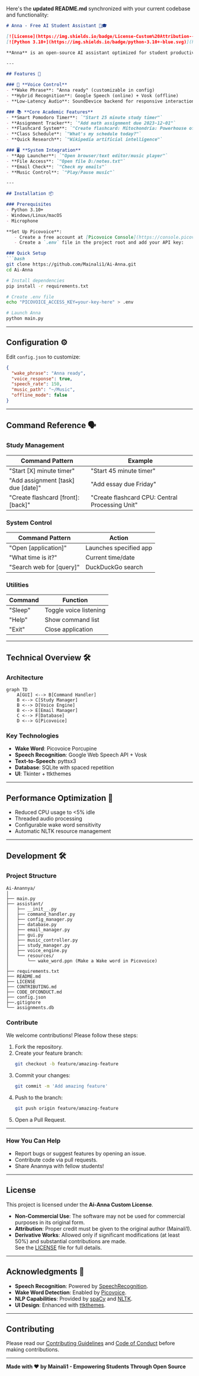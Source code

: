 Here's the **updated README.md** synchronized with your current codebase and functionality:

```markdown
# Anna - Free AI Student Assistant 🤖🎓

[![License](https://img.shields.io/badge/License-Custom%20Attribution--NonCommercial--NoDerivatives-blue.svg)](LICENSE)
[![Python 3.10+](https://img.shields.io/badge/python-3.10+-blue.svg)](https://www.python.org/downloads/)

**Anna** is an open-source AI assistant optimized for student productivity. Featuring **voice-first interaction** and **offline capabilities**, Anna helps manage academic tasks through natural language commands. Now with improved stability and reduced CPU usage.

---

## Features 🚀

### 🎤 **Voice Control**
- **Wake Phrase**: "Anna ready" (customizable in config)
- **Hybrid Recognition**: Google Speech (online) + Vosk (offline)
- **Low-Latency Audio**: SoundDevice backend for responsive interaction

### 📚 **Core Academic Features**
- **Smart Pomodoro Timer**: `"Start 25 minute study timer"`
- **Assignment Tracker**: `"Add math assignment due 2023-12-01"`
- **Flashcard System**: `"Create flashcard: Mitochondria: Powerhouse of cell"`
- **Class Schedule**: `"What's my schedule today?"`
- **Quick Research**: `"Wikipedia artificial intelligence"`

### 🖥️ **System Integration**
- **App Launcher**: `"Open browser/text editor/music player"`
- **File Access**: `"Open file D:/notes.txt"`
- **Email Check**: `"Check my emails"`
- **Music Control**: `"Play/Pause music"`

---

## Installation 📦

### Prerequisites
- Python 3.10+
- Windows/Linux/macOS
- Microphone

**Set Up Picovoice**:
   - Create a free account at [Picovoice Console](https://console.picovoice.ai/).
   - Create a `.env` file in the project root and add your API key:

### Quick Setup
```bash
git clone https://github.com/Mainali1/Ai-Anna.git
cd Ai-Anna

# Install dependencies
pip install -r requirements.txt

# Create .env file
echo "PICOVOICE_ACCESS_KEY=your-key-here" > .env

# Launch Anna
python main.py
```

---

## Configuration ⚙️
Edit `config.json` to customize:
```json
{
  "wake_phrase": "Anna ready",
  "voice_response": true,
  "speech_rate": 150,
  "music_path": "~/Music",
  "offline_mode": false
}
```

---

## Command Reference 🗣️

### Study Management
| Command Pattern | Example |
|-----------------|---------|
| "Start [X] minute timer" | "Start 45 minute timer" |
| "Add assignment [task] due [date]" | "Add essay due Friday" |
| "Create flashcard [front]: [back]" | "Create flashcard CPU: Central Processing Unit" |

### System Control
| Command Pattern | Action |
|-----------------|--------|
| "Open [application]" | Launches specified app |
| "What time is it?" | Current time/date |
| "Search web for [query]" | DuckDuckGo search |

### Utilities
| Command | Function |
|---------|----------|
| "Sleep" | Toggle voice listening |
| "Help" | Show command list |
| "Exit" | Close application |

---

## Technical Overview 🛠️

### Architecture
```mermaid
graph TD
    A[GUI] <--> B[Command Handler]
    B <--> C[Study Manager]
    B <--> D[Voice Engine]
    B <--> E[Email Manager]
    C <--> F[Database]
    D <--> G[Picovoice]
```

### Key Technologies
- **Wake Word**: Picovoice Porcupine
- **Speech Recognition**: Google Web Speech API + Vosk
- **Text-to-Speech**: pyttsx3
- **Database**: SQLite with spaced repetition
- **UI**: Tkinter + ttkthemes

---

## Performance Optimization 🚀
- Reduced CPU usage to <5% idle
- Threaded audio processing
- Configurable wake word sensitivity
- Automatic NLTK resource management

---

## Development 🛠️

### **Project Structure**
```
Ai-Anannya/
│
├── main.py
├── assistant/
│   ├── __init__.py
│   ├── command_handler.py
│   ├── config_manager.py
│   ├── database.py
│   ├── email_manager.py
│   ├── gui.py
│   ├── music_controller.py
│   ├── study_manager.py
│   ├── voice_engine.py
│   └── resources/
│       └── wake_word.ppn (Make a Wake word in Picovoice)
│
├── requirements.txt
├── README.md
├── LICENSE
├── CONTRIBUTING.md
├── CODE_OFCONDUCT.md
├── config.json
├──.gitignore
└── assignments.db
```

### **Contribute**
We welcome contributions! Please follow these steps:
1. Fork the repository.
2. Create your feature branch:
   ```bash
   git checkout -b feature/amazing-feature
   ```
3. Commit your changes:
   ```bash
   git commit -m 'Add amazing feature'
   ```
4. Push to the branch:
   ```bash
   git push origin feature/amazing-feature
   ```
5. Open a Pull Request.

---

### **How You Can Help**
- Report bugs or suggest features by opening an issue.
- Contribute code via pull requests.
- Share Anannya with fellow students!

---
## License  
This project is licensed under the **Ai-Anna Custom License**.  
- **Non-Commercial Use**: The software may not be used for commercial purposes in its original form.  
- **Attribution**: Proper credit must be given to the original author (Mainali1).  
- **Derivative Works**: Allowed only if significant modifications (at least 50%) and substantial contributions are made.  
See the [LICENSE](LICENSE) file for full details.

---

## Acknowledgments 🙏

- **Speech Recognition**: Powered by [SpeechRecognition](https://github.com/Uberi/speech_recognition).
- **Wake Word Detection**: Enabled by [Picovoice](https://picovoice.ai/).
- **NLP Capabilities**: Provided by [spaCy](https://spacy.io/) and [NLTK](https://www.nltk.org/).
- **UI Design**: Enhanced with [ttkthemes](https://github.com/RedFantom/ttkthemes).

---

## Contributing
Please read our [Contributing Guidelines](CONTRIBUTING.md) and [Code of Conduct](CODE_OF_CONDUCT.md) before making contributions.

---

**Made with ❤️ by Mainali1 - Empowering Students Through Open Source**
